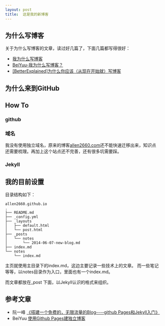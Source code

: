```yaml
---
layout:	post
title:  这是我的新博客
---
```


## 为什么写博客

关于为什么写博客的文章，读过好几篇了，下面几篇都写得很好：

+ [我为什么写博客](http://www.cnblogs.com/bangerlee/archive/2011/09/11/2173632.html)
+ [BeiYuu-我为什么写博客？](http://beiyuu.com/why-blog/)
+ [[BetterExplained]为什么你应该（从现在开始就）写博客](http://mindhacks.cn/2009/02/15/why-you-should-start-blogging-now/)

## 为什么来到GitHub

## How To

### github
### 域名

我没有使用独立域名，原来的博客[allen2660.com](http://www.allen2660.com)还不能快速迁移出来，知识点还需要梳理。再加上这个站点还不完善，还有很多坑需要踩。



### Jekyll

## 我的目前设置

目录结构如下：

	allen2660.github.io
	.
	├── README.md
	├── _config.yml
	├── _layouts
	│   ├── default.html
	│   └── post.html
	├── _posts
	│   └── notes
	│       └── 2014-06-07-new-blog.md
	├── index.md
	└── notes
	    └── index.md

主页就使用主目录下的index.md，这边主要记录一些技术上的文章。
而一些笔记等等，以notes目录作为入口，里面也有一个index.md。

而文章都放在_post 下面，以Jekyll认识的格式来组织。

## 参考文章

+ 阮一峰 [《搭建一个免费的，无限流量的Blog----github Pages和Jekyll入门》](http://www.ruanyifeng.com/blog/2012/08/blogging_with_jekyll.html)
+ BeiYuu [使用Github Pages建独立博客](http://beiyuu.com/github-pages/)
